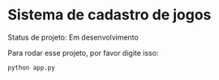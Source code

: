 # Sistema de cadastro de jogos 

Status de projeto: Em desenvolvimento

Para rodar esse projeto, por favor digite isso:

```
python app.py
```

